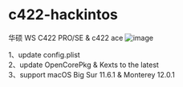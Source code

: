 # c422-hackintos
华硕 WS C422 PRO/SE & c422 ace
![image](https://user-images.githubusercontent.com/35752935/141431746-96f490bc-6017-481f-92a3-021aef85a18d.png)

1、update config.plist  
2、update OpenCorePkg & Kexts to the latest  
3、support macOS Big Sur 11.6.1 & Monterey 12.0.1
